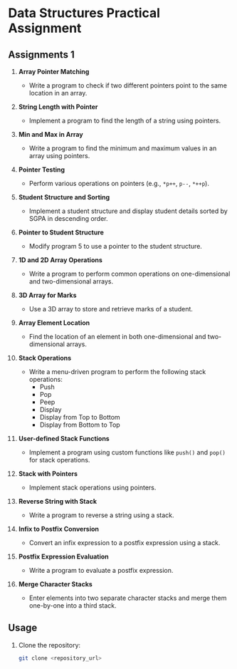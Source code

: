 # Data Structures Practical Assignment 

## Assignments 1

1. **Array Pointer Matching**  
   - Write a program to check if two different pointers point to the same location in an array.

2. **String Length with Pointer**  
   - Implement a program to find the length of a string using pointers.

3. **Min and Max in Array**  
   - Write a program to find the minimum and maximum values in an array using pointers.

4. **Pointer Testing**  
   - Perform various operations on pointers (e.g., `*p++`, `p--`, `*++p`).

5. **Student Structure and Sorting**  
   - Implement a student structure and display student details sorted by SGPA in descending order.

6. **Pointer to Student Structure**  
   - Modify program 5 to use a pointer to the student structure.

7. **1D and 2D Array Operations**  
   - Write a program to perform common operations on one-dimensional and two-dimensional arrays.

8. **3D Array for Marks**  
   - Use a 3D array to store and retrieve marks of a student.

9. **Array Element Location**  
   - Find the location of an element in both one-dimensional and two-dimensional arrays.

10. **Stack Operations**  
    - Write a menu-driven program to perform the following stack operations:
      - Push
      - Pop
      - Peep
      - Display
      - Display from Top to Bottom
      - Display from Bottom to Top

11. **User-defined Stack Functions**  
    - Implement a program using custom functions like `push()` and `pop()` for stack operations.

12. **Stack with Pointers**  
    - Implement stack operations using pointers.

13. **Reverse String with Stack**  
    - Write a program to reverse a string using a stack.

14. **Infix to Postfix Conversion**  
    - Convert an infix expression to a postfix expression using a stack.

15. **Postfix Expression Evaluation**  
    - Write a program to evaluate a postfix expression.

16. **Merge Character Stacks**  
    - Enter elements into two separate character stacks and merge them one-by-one into a third stack.

## Usage

1. Clone the repository:
   ```bash
   git clone <repository_url>
